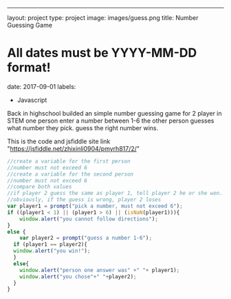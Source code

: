 ---
layout: project
type: project
image: images/guess.png
title: Number Guessing Game
# All dates must be YYYY-MM-DD format!
date: 2017-09-01
labels:
  - Javascript

Back in highschool builded an simple number guessing game for 2 player in STEM
one person enter a number between 1-6
the other person guesses what number they pick. 
guess the right number wins.

This is the code and jsfiddle site link
"https://jsfiddle.net/zhixinli0904/pmyrh817/2/"
```js
//create a variable for the first person
//number must not exceed 6
//create a variable for the second person
//number must not exceed 6
//compare both values
//if player 2 guess the same as player 1, tell player 2 he or she won.
//obviously, if the guess is wrong, player 2 loses
var player1 = prompt("pick a number, must not exceed 6");
if ((player1 < 1) || (player1 > 6) || (isNaN(player1))){
	window.alert("you cannot follow directions");
}
else {
	var player2 = prompt("guess a number 1-6");
  if (player1 == player2){
  window.alert("you win!");
  }
  else{
  	window.alert("person one answer was" +" "+ player1);
    window.alert("you chose"+" "+player2);
  }
}
```


